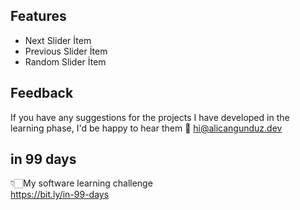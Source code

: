 
## Features

- Next Slider İtem
- Previous Slider İtem
- Random Slider İtem


  
## Feedback

If you have any suggestions for the projects I have developed in the learning phase, I'd be happy to hear them 📨 hi@alicangunduz.dev
  
## in 99 days

👇🏻My software learning challenge 
<br>
https://bit.ly/in-99-days
  
